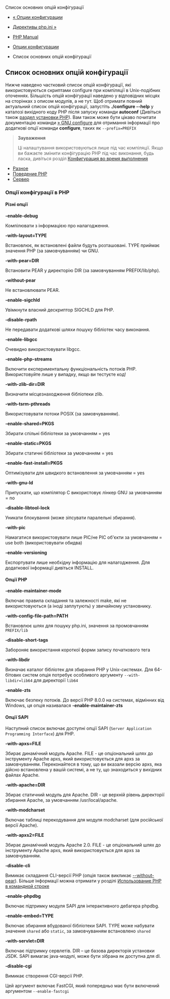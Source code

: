 Список основних опцій конфігурації

-   [« Опции конфигурации](configure.html)
    
-   [Директивы php.ini »](ini.html)
    
-   [PHP Manual](index.html)
    
-   [Опции конфигурации](configure.html)
    
-   Список основних опцій конфігурації
    

## Список основних опцій конфігурації

Нижче наведено частковий список опцій конфігурації, які використовуються скриптами configure при компіляції в Unix-подібних оточеннях. Більшість опцій конфігурації наведено у відповідних місцях на сторінках з описом модулів, а не тут. Щоб отримати повний актуальний список опцій конфігурації, запустіть **./configure --help** у каталозі вихідного коду PHP після запуску команди **autoconf** (Дивіться також [раздел установки PHP](install.html)). Вам також може бути цікаво почитати документацію команди [» GNU configure](http://www.airs.com/ian/configure/) для отримання інформації про додаткові опції команди **configure**, таких як `--prefix=PREFIX`

> **Зауваження**
> 
> Ці налаштування використовуються лише під час компіляції. Якщо ви бажаєте змінити конфігурацію PHP під час виконання, будь ласка, дивіться розділ [Конфигурация во время выполнения](configuration.html)

-   [Разное](configure.about.html#configure.options.misc)
-   [Поведение PHP](configure.about.html#configure.options.php)
-   [Сервер](configure.about.html#configure.options.servers)

### Опції конфігурації в PHP

#### Різні опції

**\-enable-debug**

Компілювати з інформацією про налагодження.

**\-with-layout=TYPE**

Встановлює, як встановлені файли будуть розташовані. TYPE приймає значення PHP (за замовчуванням) чи GNU.

**\-with-pear=DIR**

Встановити PEAR у директорію DIR (за замовчуванням PREFIX/lib/php).

**\-without-pear**

Не встановлювати PEAR.

**\-enable-sigchld**

Увімкнути власний дескриптор SIGCHLD для PHP.

**\-disable-rpath**

Не передавати додаткові шляхи пошуку бібліотек часу виконання.

**\-enable-libgcc**

Очевидно використовувати libgcc.

**\-enable-php-streams**

Включити експериментальну функціональність потоків PHP. Використовуйте лише у випадку, якщо ви тестуєте код!

**\-with-zlib-dir=DIR**

Визначити місцезнаходження бібліотеки zlib.

**\-with-tsrm-pthreads**

Використовувати потоки POSIX (за замовчуванням).

**\-enable-shared=PKGS**

Збирати спільні бібліотеки за умовчанням = yes

**\-enable-static=PKGS**

Збирати статичні бібліотеки за умовчанням = yes

**\-enable-fast-install=PKGS**

Оптимізувати для швидкого встановлення за умовчанням = yes

**\-with-gnu-ld**

Припускати, що компілятор C використовує лінкер GNU за умовчанням = no

**\-disable-libtool-lock**

Уникати блокування (може зіпсувати паралельні збирання).

**\-with-pic**

Намагатися використовувати лише PIC/не PIC об'єкти за умовчанням = use both (використовувати обидва)

**\-enable-versioning**

Експортувати лише необхідну інформацію для налагодження. Для додаткової інформації дивіться INSTALL.

#### Опції PHP

**\-enable-maintainer-mode**

Включає правила складання та залежності make, які не використовуються (а іноді заплутують) у звичайному установнику.

**\-with-config-file-path=PATH**

Встановлює шлях для пошуку php.ini, значення за промовчанням `PREFIX/lib`

**\-disable-short-tags**

Забороняє використання короткої форми запису початкового тега

**\-with-libdir**

Визначає каталог бібліотек для збирання PHP у Unix-системах. Для 64-бітових систем опція потребує особливого аргументу `--with-libdir=lib64` для директорії `lib64`

**\-enable-zts**

Включає безпеку потоків. До версії PHP 8.0.0 на системах, відмінних від Windows, ця опція називалася **\-enable-maintainer-zts**

#### Опції SAPI

Наступний список включає доступні опції SAPI (`Server Application Programming Interface`) для PHP.

**\-with-apxs=FILE**

Збирає динамічний модуль Apache. FILE - це опціональний шлях до інструменту Apache apxs, який використовується для apxs за замовчуванням. Переконайтеся в тому, що ви вказали версію apxs, яка дійсно встановлена ​​у вашій системі, а не ту, що знаходиться у вихідних файлах Apache.

**\-with-apache=DIR**

Збирає статичний модуль для Apache. DIR - це верхній рівень директорії збирання Apache, за умовчанням /usr/local/apache.

**\-with-modcharset**

Включає таблиці перекодування для модуля modcharset (для російської версії Apache).

**\-with-apxs2=FILE**

Збирає динамічний модуль Apache 2.0. FILE - це опціональний шлях до інструменту Apache apxs, який використовується для apxs за замовчуванням.

**\-disable-cli**

Вимикає складання CLI-версії PHP (опція також викликає [\--without-pear](configure.about.html#configure.without-pear)). Більше інформації можна отримати у розділі [Использование PHP в командной строке](features.commandline.html)

**\-enable-phpdbg**

Включає підтримку модуля SAPI для інтерактивного дебагера phpdbg.

**\-enable-embed=TYPE**

Включає збирання вбудованої бібліотеки SAPI. TYPE може набувати значення `shared` або `static`, за замовчуванням встановлено `shared`

**\-with-servlet=DIR**

Включає підтримку сервлетів. DIR – це базова директорія установки JSDK. SAPI вимагає java-модулі, може бути зібрана як доступна для dl.

**\-disable-cgi**

Вимикає створення CGI-версії PHP.

Цей аргумент включає FastCGI, який попередньо має бути включений аргументом `--enable-fastcgi`
